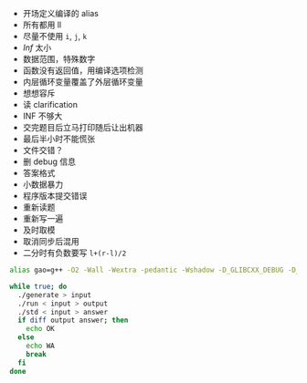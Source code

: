 - 开场定义编译的 alias
- 所有都用 ll
- 尽量不使用 `i`, `j`, `k`
- $Inf$ 太小
- 数据范围，特殊数字
- 函数没有返回值，用编译选项检测
- 内层循环变量覆盖了外层循环变量
- 想想容斥
- 读 clarification
- INF 不够大
- 交完题目后立马打印随后让出机器
- 最后半小时不能慌张
- 文件交错？
- 删 debug 信息
- 答案格式
- 小数据暴力
- 程序版本提交错误
- 重新读题
- 重新写一遍
- 及时取模
- 取消同步后混用
- 二分时有负数要写 `l+(r-l)/2`

```bash
alias gao=g++ -O2 -Wall -Wextra -pedantic -Wshadow -D_GLIBCXX_DEBUG -D_GLIBCXX_DEBUG_PEDANTIC -fsanitize=address -fsanitize=undefined
```

``` bash
while true; do
  ./generate > input
  ./run < input > output
  ./std < input > answer
  if diff output answer; then
    echo OK
  else
    echo WA
    break
  fi
done
```

